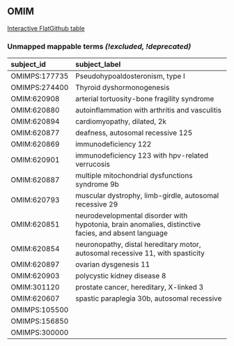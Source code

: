 ## OMIM
[Interactive FlatGithub table](https://flatgithub.com/monarch-initiative/mondo-ingest?filename=src/ontology/reports/omim_mapping_status.tsv)

### Unmapped mappable terms _(!excluded, !deprecated)_
| subject_id    | subject_label                                                                                        |
|:--------------|:-----------------------------------------------------------------------------------------------------|
| OMIMPS:177735 | Pseudohypoaldosteronism, type I                                                                      |
| OMIMPS:274400 | Thyroid dyshormonogenesis                                                                            |
| OMIM:620908   | arterial tortuosity-bone fragility syndrome                                                          |
| OMIM:620880   | autoinflammation with arthritis and vasculitis                                                       |
| OMIM:620894   | cardiomyopathy, dilated, 2k                                                                          |
| OMIM:620877   | deafness, autosomal recessive 125                                                                    |
| OMIM:620869   | immunodeficiency 122                                                                                 |
| OMIM:620901   | immunodeficiency 123 with hpv-related verrucosis                                                     |
| OMIM:620887   | multiple mitochondrial dysfunctions syndrome 9b                                                      |
| OMIM:620793   | muscular dystrophy, limb-girdle, autosomal recessive 29                                              |
| OMIM:620851   | neurodevelopmental disorder with hypotonia, brain anomalies, distinctive facies, and absent language |
| OMIM:620854   | neuronopathy, distal hereditary motor, autosomal recessive 11, with spasticity                       |
| OMIM:620897   | ovarian dysgenesis 11                                                                                |
| OMIM:620903   | polycystic kidney disease 8                                                                          |
| OMIM:301120   | prostate cancer, hereditary, X-linked 3                                                              |
| OMIM:620607   | spastic paraplegia 30b, autosomal recessive                                                          |
| OMIMPS:105500 |                                                                                                      |
| OMIMPS:156850 |                                                                                                      |
| OMIMPS:300000 |                                                                                                      |